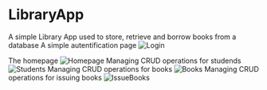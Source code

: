 # LibraryApp
A simple Library App used to store, retrieve and borrow books from a database
A simple autentification page
![Login](https://i.ibb.co/587FXg5/Login.png)

The homepage
![Homepage](https://i.ibb.co/LpJ5wTG/Homepage.png)
Managing CRUD operations for studends
![Students](https://i.ibb.co/vB9m2YN/Students-CRUD.png)
Managing CRUD operations for books
![Books](https://i.ibb.co/2FKtGgz/Books-CRUD.png)
Managing CRUD operations for issuing books
![IssueBooks](https://i.ibb.co/CPSTS5p/Issue-Books.png)
